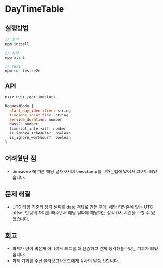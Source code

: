 # DayTimeTable

## 실행방법

```js
// 설치
npm install

// 시작
npm start

// test
npm run test:e2e
```

## API
```js
HTTP POST /getTimeSlots

RequestBody {
  start_day_identifier: string
  timezone_identifier: string
  service_duration: number
  days?: number
  timeslot_interval?: number
  is_ignore_schedule?: boolean
  is_ignore_workhour?: boolean
}
```

## 어려웠던 점
* timezone 에 따른 해당 날짜 0시의 timestamp를 구하는법에 있어서 고민이 되었습니다.

## 문제 해결
* UTC 타임 기준의 정각 날짜를 date 객체로 만든 후에, 해당 타임존에 맞는 UTC offset 만큼의 차이를 빼주면서 해당 날짜에 해당하는 정각 0시 시간을 구할 수 있었습니다.

## 회고
* 과제가 양이 많은게 아니여서 코드를 더 신중하고 깊게 생각해볼수있는 기회가 되었습니다.
* 과제 기회를 주신 콜라보그라운드에게 감사의 말씀 전합니다.
